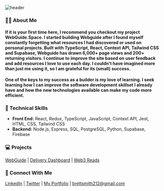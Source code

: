 ![header](https://user-images.githubusercontent.com/67445684/159387621-60b5f4ec-4100-43ec-892e-c4b0a7025b91.png)

### 🙋‍♂️ About Me

#### If it is your first time here, I recommend you checkout my project WebGuide.Space. I started building Webguide after I found myself constantly forgetting what resources I had discovered or used on personal projects. Built with TypeScript, React, Context API, Tailwind CSS and Supabase, Webguide has drawn 6,000+ page views and 200+ returning visitors. I continue to improve the site based on user feedback and add resources I love to use each day. I couldn't have imagined more than just me using it, so I am grateful for its (small) success.

#### One of the keys to my success as a builder is my love of learning. I seek learning how I can improve the software development skillset I already have and how the new technologies available can make my code more efficient.

### 🚀 Technical Skills
- **Front End:** React, Redux, TypeScript, JavaScript, Context API, Jest, HTML, CSS, Tailwind CSS
- **Backend:** Node.js, Express, SQL, PostgreSQL, Python, Supabase, Firebase

### 💻 Projects
[WebGuide](https://webguide.space/) | [Delivery Dashboard](https://delivery-dashboard.brettsmith212.repl.co/) | [Web3 Reads](https://web3reads.netlify.app/)

### 👋 Connect With Me
[LinkedIn](https://www.linkedin.com/in/brettsmith212/) | [Twitter](https://twitter.com/brettsmth) | [My Portfolio](https://webguide.space/brettsmith-portfolio) | brettsmith212@gmail.com
